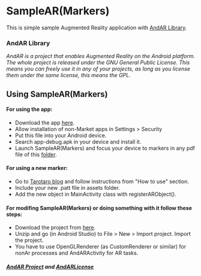 # SampleAR(Markers)
This is simple sample Augmented Reality application with [AndAR Library](https://code.google.com/p/andar/).<br>
### AndAR Library
<em>AndAR is a project that enables Augmented Reality on the Android platform. The whole project is released under the GNU General Public License. This means you can freely use it in any of your projects, as long as you license them under the same license, this means the GPL.</em>

## Using SampleAR(Markers)

#### For using the app:
* Download the app <a target="_blank" href="https://github.com/Jamargle/SampleAR-Markers-/blob/master/app/build/outputs/apk/app-debug.apk?raw=true">here</a>.
* Allow installation of non-Market apps in Settings > Security
* Put this file into your Android device.
* Search app-debug.apk in your device and install it.
* Launch SampleAR(Markers) and focus your device to markers in any pdf file of this [folder](https://github.com/Jamargle/SampleAR-Markers-/tree/master/app/src/main/assets).

#### For using a new marker:
* Go to [Tarotaro blog](http://flash.tarotaro.org/blog/2009/07/12/mgo2/) and follow instructions from "How to use" section.
* Include your new .patt file in assets folder.
* Add the new object in MainActivity class with registerARObject().

#### For modifing SampleAR(Markers) or doing something with it follow these steps:
* Download the project from [here](https://github.com/Jamargle/SampleAR-Markers-/archive/master.zip).
* Unzip and go (in Android Studio) to File > New > Import project. Import the project.
* You have to use OpenGLRenderer (as CustomRenderer or similar) for nonAr processes and AndARActivity for AR tasks.

##### [AndAR Project](https://code.google.com/p/andar/) and [AndARLicense](http://www.gnu.org/licenses/gpl.html)
